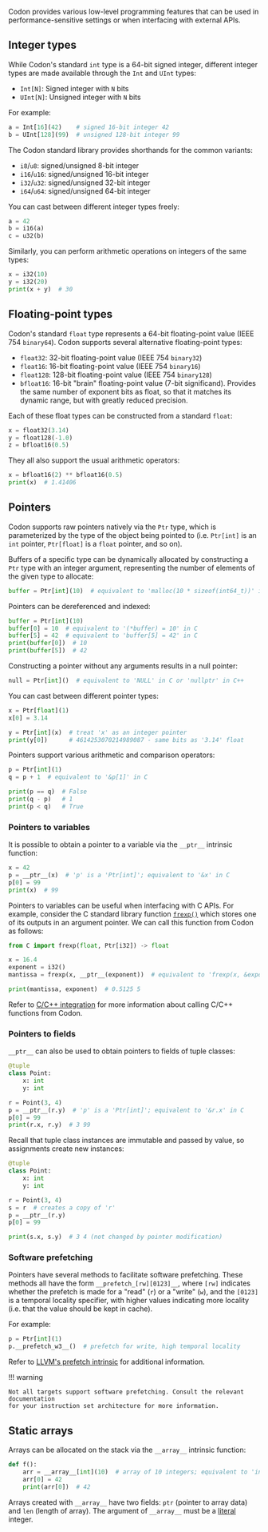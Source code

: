 Codon provides various low-level programming features that can
be used in performance-sensitive settings or when interfacing
with external APIs.

## Integer types

While Codon's standard `int` type is a 64-bit signed integer,
different integer types are made available through the `Int`
and `UInt` types:

- `Int[N]`: Signed integer with `N` bits
- `UInt[N]`: Unsigned integer with `N` bits

For example:

``` python
a = Int[16](42)    # signed 16-bit integer 42
b = UInt[128](99)  # unsigned 128-bit integer 99
```

The Codon standard library provides shorthands for the common variants:

- `i8`/`u8`: signed/unsigned 8-bit integer
- `i16`/`u16`: signed/unsigned 16-bit integer
- `i32`/`u32`: signed/unsigned 32-bit integer
- `i64`/`u64`: signed/unsigned 64-bit integer

You can cast between different integer types freely:

``` python
a = 42
b = i16(a)
c = u32(b)
```

Similarly, you can perform arithmetic operations on integers of the
same types:

``` python
x = i32(10)
y = i32(20)
print(x + y)  # 30
```

## Floating-point types

Codon's standard `float` type represents a 64-bit floating-point value
(IEEE 754 `binary64`). Codon supports several alternative floating-point
types:

- `float32`: 32-bit floating-point value (IEEE 754 `binary32`)
- `float16`: 16-bit floating-point value (IEEE 754 `binary16`)
- `float128`: 128-bit floating-point value (IEEE 754 `binary128`)
- `bfloat16`: 16-bit "brain" floating-point value (7-bit significand).
  Provides the same number of exponent bits as float, so that it matches
  its dynamic range, but with greatly reduced precision.

Each of these float types can be constructed from a standard `float`:

``` python
x = float32(3.14)
y = float128(-1.0)
z = bfloat16(0.5)
```

They all also support the usual arithmetic operators:

``` python
x = bfloat16(2) ** bfloat16(0.5)
print(x)  # 1.41406
```

## Pointers

Codon supports raw pointers natively via the `Ptr` type, which is
parameterized by the type of the object being pointed to (i.e.
`Ptr[int]` is an `int` pointer, `Ptr[float]` is a `float` pointer,
and so on).

Buffers of a specific type can be dynamically allocated by constructing
a `Ptr` type with an integer argument, representing the number of elements
of the given type to allocate:

``` python
buffer = Ptr[int](10)  # equivalent to 'malloc(10 * sizeof(int64_t))' in C
```

Pointers can be dereferenced and indexed:

``` python
buffer = Ptr[int](10)
buffer[0] = 10  # equivalent to '(*buffer) = 10' in C
buffer[5] = 42  # equivalent to 'buffer[5] = 42' in C
print(buffer[0])  # 10
print(buffer[5])  # 42
```

Constructing a pointer without any arguments results in a null pointer:

``` python
null = Ptr[int]()  # equivalent to 'NULL' in C or 'nullptr' in C++
```

You can cast between different pointer types:

``` python
x = Ptr[float](1)
x[0] = 3.14

y = Ptr[int](x)  # treat 'x' as an integer pointer
print(y[0])      # 4614253070214989087 - same bits as '3.14' float
```

Pointers support various arithmetic and comparison operators:

``` python
p = Ptr[int](1)
q = p + 1  # equivalent to '&p[1]' in C

print(p == q)  # False
print(q - p)   # 1
print(p < q)   # True
```

### Pointers to variables

It is possible to obtain a pointer to a variable via the `__ptr__` intrinsic
function:

``` python
x = 42
p = __ptr__(x)  # 'p' is a 'Ptr[int]'; equivalent to '&x' in C
p[0] = 99
print(x)  # 99
```

Pointers to variables can be useful when interfacing with C APIs. For example,
consider the C standard library function [`frexp()`](https://en.cppreference.com/w/cpp/numeric/math/frexp.html)
which stores one of its outputs in an argument pointer. We can call this
function from Codon as follows:

``` python
from C import frexp(float, Ptr[i32]) -> float

x = 16.4
exponent = i32()
mantissa = frexp(x, __ptr__(exponent))  # equivalent to 'frexp(x, &exponent)' in C

print(mantissa, exponent)  # 0.5125 5
```

Refer to [C/C++ integration](integrations/cpp) for more information about
calling C/C++ functions from Codon.

### Pointers to fields

`__ptr__` can also be used to obtain pointers to fields of tuple classes:

``` python
@tuple
class Point:
    x: int
    y: int

r = Point(3, 4)
p = __ptr__(r.y)  # 'p' is a 'Ptr[int]'; equivalent to '&r.x' in C
p[0] = 99
print(r.x, r.y)  # 3 99
```

Recall that tuple class instances are immutable and passed by value, so
assignments create new instances:

``` python
@tuple
class Point:
    x: int
    y: int

r = Point(3, 4)
s = r  # creates a copy of 'r'
p = __ptr__(r.y)
p[0] = 99

print(s.x, s.y)  # 3 4 (not changed by pointer modification)
```

### Software prefetching

Pointers have several methods to facilitate software prefetching. These
methods all have the form `__prefetch_[rw][0123]__`, where `[rw]` indicates
whether the prefetch is made for a "read" (`r`) or a "write" (`w`), and
the `[0123]` is a temporal locality specifier, with higher values indicating
more locality (i.e. that the value should be kept in cache).

For example:

``` python
p = Ptr[int](1)
p.__prefetch_w3__()  # prefetch for write, high temporal locality
```

Refer to [LLVM's prefetch intrinsic](https://llvm.org/docs/LangRef.html#llvm-prefetch-intrinsic)
for additional information.

!!! warning

    Not all targets support software prefetching. Consult the relevant documentation
    for your instruction set architecture for more information.

## Static arrays

Arrays can be allocated on the stack via the `__array__` intrinsic function:

``` python
def f():
    arr = __array__[int](10)  # array of 10 integers; equivalent to 'int64_t arr[10]' in C
    arr[0] = 42
    print(arr[0])  # 42
```

Arrays created with `__array__` have two fields: `ptr` (pointer to array data) and `len`
(length of array). The argument of `__array__` must be a [literal](/language/meta#literals) integer.
